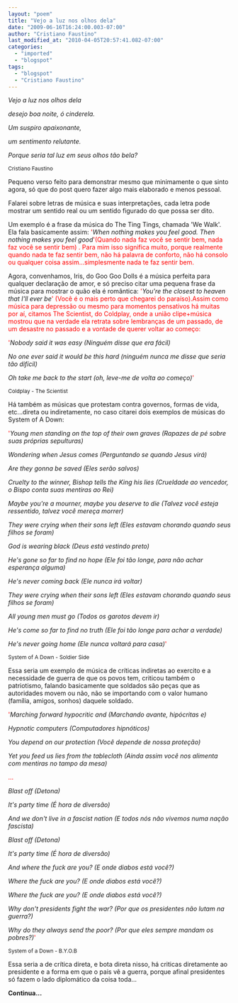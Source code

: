 ```yaml
---
layout: "poem"
title: "Vejo a luz nos olhos dela"
date: "2009-06-16T16:24:00.003-07:00"
author: "Cristiano Faustino"
last_modified_at: "2010-04-05T20:57:41.082-07:00"
categories:
  - "imported"
  - "blogspot"
tags:
  - "blogspot"
  - "Cristiano Faustino"
---
```


<span style="font-style: italic;">Vejo a luz nos olhos dela

</span><span style="font-style: italic;">desejo boa noite, ó cinderela.

</span><span style="font-style: italic;">Um suspiro apaixonante,

</span><span style="font-style: italic;">um sentimento relutante.

</span><span style="font-style: italic;">Porque seria tal luz em seus olhos tão bela?

</span><span style="font-size:85%;">Cristiano Faustino

Pequeno verso feito para demonstrar mesmo que minimamente o que sinto agora, só que do post quero fazer algo mais elaborado e menos pessoal.

Falarei sobre letras de música e suas interpretações, cada letra pode mostrar um sentido real ou um sentido figurado do que possa ser dito.

Um exemplo é a frase da música do The Ting Tings, chamada 'We Walk'. Ela fala basicamente assim: </span><span style="color: rgb(255, 0, 0);">'</span><span style="font-style: italic;">When nothing makes you feel good. Then nothing makes you feel good</span><span style="color: rgb(255, 0, 0);">'(Quando nada faz você se sentir bem, nada faz você se sentir bem) . Para mim isso significa muito, porque realmente quando nada te faz sentir bem, não há palavra de conforto, não há consolo ou qualquer coisa assim...simplesmente nada te faz sentir bem.

Agora, convenhamos, Iris, do Goo Goo Dolls é a música perfeita para qualquer declaração de amor, e só preciso citar uma pequena frase da música para mostrar o quão ela é romântica: </span><span style="color: rgb(255, 0, 0);">'</span><span style="font-style: italic;">You're the closest to heaven that I'll ever be</span><span style="color: rgb(255, 0, 0);">' (Você é o mais perto que chegarei do paraíso).Assim como música para depressão ou mesmo para momentos pensativos há muitas por aí, citamos The Scientist, do Coldplay, onde a união clipe+música mostrou que na verdade ela retrata sobre lembranças de um passado, de um desastre no passado e a vontade de querer voltar ao começo:

</span><span style="color: rgb(255, 0, 0);">'</span><span style="font-style: italic;">Nobody said it was easy (Ninguém disse que era fácil)

</span><span style="font-style: italic;">No one ever said it would be this hard (ninguém nunca me disse que seria tão difícil)

</span><span style="font-style: italic;">Oh take me back to the start (oh, leve-me de volta ao começo)</span><span style="color: rgb(255, 0, 0);">'

</span><span style="font-size:85%;">Coldplay - The Scientist

Há também as músicas que protestam contra governos, formas de vida, etc...direta ou indiretamente, no caso citarei dois exemplos de músicas do System of A Down:

</span><span style="color: rgb(255, 0, 0);">'</span><span style="font-style: italic;">Young men standing on the top of their own graves (Rapazes de pé sobre suas próprias sepulturas)

</span><span style="font-style: italic;">Wondering when Jesus comes (Perguntando se quando Jesus virá)

</span><span style="font-style: italic;">Are they gonna be saved (Eles serão salvos)

</span><span style="font-style: italic;">Cruelty to the winner, Bishop tells the King his lies (Crueldade ao vencedor, o Bispo conta suas mentiras ao Rei)

</span><span style="font-style: italic;">Maybe you're a mourner, maybe you deserve to die (Talvez você esteja ressentido, talvez você mereça morrer)

</span><span style="font-style: italic;">They were crying when their sons left (</span><span style="font-style: italic;">Eles estavam chorando quando seus filhos se foram)

</span><span style="font-style: italic;">God is wearing black (Deus está vestindo preto)

</span><span style="font-style: italic;">He's gone so far to find no hope (Ele foi tão longe, para não achar esperança alguma)

</span><span style="font-style: italic;">He's never coming back (Ele nunca irá voltar)

</span><span style="font-style: italic;">They were crying when their sons left (Eles estavam chorando quando seus filhos se foram)

</span><span style="font-style: italic;">All young men must go (Todos os garotos devem ir)

</span><span style="font-style: italic;">He's come so far to find no truth (Ele foi tão longe para achar a verdade)

</span><span style="font-style: italic;">He's never going home (Ele nunca voltará para casa)</span><span style="color: rgb(255, 0, 0);">'

</span><span style="font-size:85%;">System of A Down - Soldier Side

Essa seria um exemplo de música de críticas indiretas ao exercito e a necessidade de guerra de que os povos tem, criticou também o patriotismo, falando basicamente que soldados são peças que as autoridades movem ou não, não se importando com o valor humano (família, amigos, sonhos) daquele soldado.

</span><span style="color: rgb(255, 0, 0);">'</span><span style="font-style: italic;">Marching forward hypocritic and (Marchando avante, hipócritas e)

</span><span style="font-style: italic;">Hypnotic computers (Computadores hipnóticos)

</span><span style="font-style: italic;">You depend on our protection (Você depende de nossa proteção)

</span><span style="font-style: italic;">Yet you feed us lies from the tablecloth (Ainda assim você nos alimenta com mentiras no tampo da mesa)

</span><span style="color: rgb(255, 0, 0);">...

</span><span style="font-style: italic;">Blast off (Detona)

</span><span style="font-style: italic;">It's party time (É hora de diversão)

</span><span style="font-style: italic;">And we don't live in a fascist nation (E todos nós não vivemos numa nação fascista)

</span><span style="font-style: italic;">Blast off (Detona)

</span><span style="font-style: italic;">It's party time (É hora de diversão)

</span><span style="font-style: italic;">And where the fuck are you? (E onde diabos está você?)

</span><span style="font-style: italic;">Where the fuck are you? (E onde diabos está você?)

</span><span style="font-style: italic;">Where the fuck are you? (E onde diabos está você?)

</span><span style="font-style: italic;">Why don't presidents fight the war? (Por que os presidentes não lutam na guerra?)

</span><span style="font-style: italic;">Why do they always send the poor? (Por que eles sempre mandam os pobres?)</span><span style="color: rgb(255, 0, 0);">'

</span><span style="font-size:85%;">System of a Down - B.Y.O.B

Essa seria a de crítica direta, e bota direta nisso, há criticas diretamente ao presidente e a forma em que o pais vê a guerra, porque afinal presidentes só fazem o lado diplomático da coisa toda...

</span><span style="font-weight: bold;">Continua...</span>